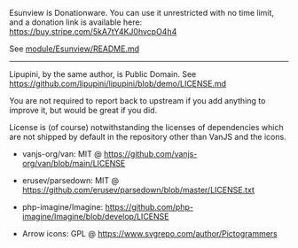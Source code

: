Esunview is Donationware. You can use it unrestricted with no time limit, and a donation link is available here: https://buy.stripe.com/5kA7tY4KJ0hvcpO4h4

See [module/Esunview/README.md](module/Esunview/README.md)

---

Lipupini, by the same author, is Public Domain. See https://github.com/lipupini/lipupini/blob/demo/LICENSE.md

You are not required to report back to upstream if you add anything to improve it, but would be great if you did.

License is (of course) notwithstanding the licenses of dependencies which are not shipped by default in the repository other than VanJS and the icons.

- vanjs-org/van: MIT @ https://github.com/vanjs-org/van/blob/main/LICENSE

- erusev/parsedown: MIT @ https://github.com/erusev/parsedown/blob/master/LICENSE.txt

- php-imagine/Imagine: https://github.com/php-imagine/Imagine/blob/develop/LICENSE

- Arrow icons: GPL @ https://www.svgrepo.com/author/Pictogrammers

